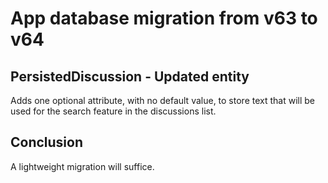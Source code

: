 # App database migration from v63 to v64

## PersistedDiscussion - Updated entity

<attribute name="normalizedSearchKey" optional="YES" attributeType="String"/>

Adds one optional attribute, with no default value, to store text that will be used for the search feature in the discussions list.

## Conclusion

A lightweight migration will suffice.
